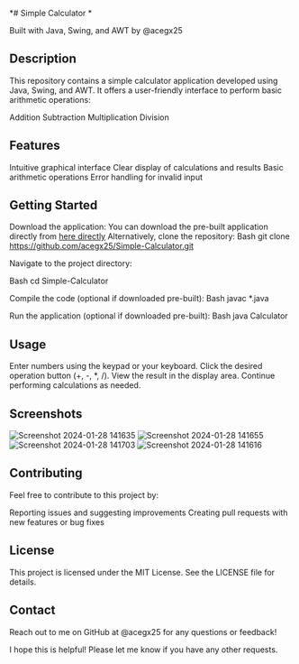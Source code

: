 *# Simple Calculator *

Built with Java, Swing, and AWT by @acegx25

## Description

This repository contains a simple calculator application developed using Java, Swing, and AWT. It offers a user-friendly interface to perform basic arithmetic operations:

Addition
Subtraction
Multiplication
Division
## Features

Intuitive graphical interface
Clear display of calculations and results
Basic arithmetic operations
Error handling for invalid input
## Getting Started

Download the application:
You can download the pre-built application directly from [here directly](https://drive.google.com/uc?export=download&id=1jrLVpPXJpT2xDxNuamFRkCnWpml94aIk)
Alternatively, clone the repository:
Bash
git clone https://github.com/acegx25/Simple-Calculator.git

Navigate to the project directory:

Bash
cd Simple-Calculator

Compile the code (optional if downloaded pre-built):
Bash
javac *.java

Run the application (optional if downloaded pre-built):
Bash
java Calculator

## Usage

Enter numbers using the keypad or your keyboard.
Click the desired operation button (+, -, *, /).
View the result in the display area.
Continue performing calculations as needed.
## Screenshots
![Screenshot 2024-01-28 141635](https://github.com/ACEGX25/JAVAP/assets/143728245/93d2a0c3-df94-4dfc-a3f5-424f5d737c75)
![Screenshot 2024-01-28 141655](https://github.com/ACEGX25/JAVAP/assets/143728245/219dad7b-22f7-43c2-a2dd-ebaa2071bf0b)
![Screenshot 2024-01-28 141703](https://github.com/ACEGX25/JAVAP/assets/143728245/7dc20c65-375a-4ced-aab0-f6acc23a5719)
![Screenshot 2024-01-28 141616](https://github.com/ACEGX25/JAVAP/assets/143728245/f45349ef-ae4e-4501-a270-d3e56d4a3b9c)

## Contributing

Feel free to contribute to this project by:

Reporting issues and suggesting improvements
Creating pull requests with new features or bug fixes
## License

This project is licensed under the MIT License. See the LICENSE file for details.

## Contact

Reach out to me on GitHub at @acegx25 for any questions or feedback!

I hope this is helpful! Please let me know if you have any other requests.
